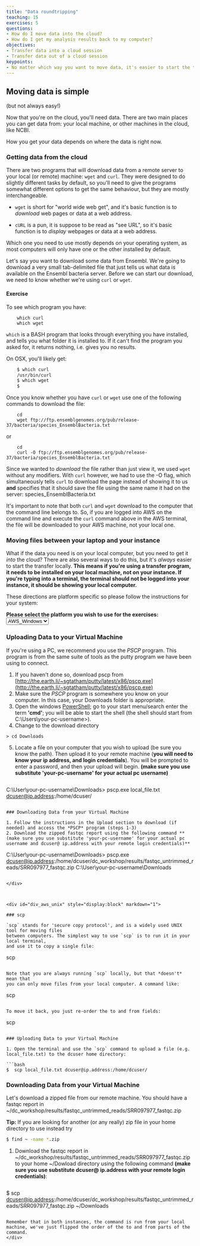 ```yaml
---
title: "Data roundtripping"
teaching: 15
exercises: 5
questions:
- How do I move data into the cloud?
- How do I get my analysis results back to my computer?
objectives:
- Transfer data into a cloud session
- Transfer data out of a cloud session
keypoints:
- No matter which way you want to move data, it's easier to start the transfer from your local machine
---
```


<script language="javascript" type="text/javascript">
function set_page_view_defaults() {
    document.getElementById('div_aws_win').style.display = 'block';
    document.getElementById('div_aws_unix').style.display = 'none';
};

function change_content_by_platform(form_control){
    if (!form_control || document.getElementById(form_control).value == 'aws_win') {
        set_page_view_defaults();
    } else if (document.getElementById(form_control).value == 'aws_unix') {
        document.getElementById('div_aws_win').style.display = 'none';
        document.getElementById('div_aws_unix').style.display = 'block';
    } else {
        alert("Error: Missing platform value for 'change_content_by_platform()' script!");
    }
}

window.onload = set_page_view_defaults;
</script>


## Moving data is simple
(but not always easy!)

Now that you're on the cloud, you'll need data. There are two main places you can get data
from: your local machine, or other machines in the cloud, like NCBI.

How you get your data depends on where the data is right now.

### Getting data from the cloud

There are two programs that will download data from a remote server to your local
(or remote) machine: ``wget`` and ``curl``. They were designed to do slightly different
tasks by default, so you'll need to give the programs somewhat different options to get
the same behaviour, but they are mostly interchangeable.

 - ``wget`` is short for "world wide web get", and it's basic function is to *download*
 web pages or data at a web address.

 - ``cURL`` is a pun, it is suppose to be read as "see URL", so it's basic function is
 to *display* webpages or data at a web address.

Which one you need to use mostly depends on your operating system, as most computers will
only have one or the other installed by default.

Let's say you want to download some data from Ensembl. We're going to download a very small
tab-delimited file that just tells us what data is available on the Ensembl bacteria server.
Before we can start our download, we need to know whether we're using ``curl`` or ``wget``.

#### Exercise

To see which program you have:

```
    which curl
    which wget
```

``which`` is a BASH program that looks through everything you have
installed, and tells you what folder it is installed to. If it can't
find the program you asked for, it returns nothing, i.e. gives you no
results.

On OSX, you'll likely get:

```bash
    $ which curl
    /usr/bin/curl
    $ which wget
    $
```

Once you know whether you have ``curl`` or ``wget`` use one of the
following commands to download the file:

```
    cd
    wget ftp://ftp.ensemblgenomes.org/pub/release-37/bacteria/species_EnsemblBacteria.txt
```
or

```
    cd
    curl -O ftp://ftp.ensemblgenomes.org/pub/release-37/bacteria/species_EnsemblBacteria.txt
```

Since we wanted to *download* the file rather than just view it, we used ``wget`` without
any modifiers. With ``curl`` however, we had to use the -O flag, which simultaneously tells ``curl`` to
download the page instead of showing it to us **and** specifies that it should save the
file using the same name it had on the server: species_EnsemblBacteria.txt

It's important to note that both ``curl`` and ``wget`` download to the computer that the
command line belongs to. So, if you are logged into AWS on the command line and execute
the ``curl`` command above in the AWS terminal, the file will be downloaded to your AWS
machine, not your local one.

### Moving files between your laptop and your instance

What if the data you need is on your local computer, but you need to get it *into* the
cloud? There are also several ways to do this, but it's *always* easier
to start the transfer locally. **This means if you're using a transfer program, it needs to be
installed on your local machine, not on your instance. If you're typing into a terminal,
the terminal should not be logged into your instance, it should be showing your local computer.**

These directions are platform specific so please follow the instructions for your system:

**Please select the platform you wish to use for the exercises: <select id="id_platform" name="platformlist" onchange="change_content_by_platform('id_platform');return false;"><option value="aws_unix" id="id_aws_unix" selected> AWS_UNIX </option><option value="aws_win" id="id_aws_win" selected> AWS_Windows </option></select>**


<div id="div_aws_win" style="display:block" markdown="1">


### Uploading Data to your Virtual Machine

If you're using a PC, we recommend you use the *PSCP* program. This program is from the same suite of
tools as the putty program we have been using to connect.

1. If you haven't done so, download pscp from [http://the.earth.li/~sgtatham/putty/latest/x86/pscp.exe](http://the.earth.li/~sgtatham/putty/latest/x86/pscp.exe)
2. Make sure the *PSCP* program is somewhere you know on your computer. In this case,
your Downloads folder is appropriate.
3. Open the windows [PowerShell](https://en.wikipedia.org/wiki/Windows_PowerShell);
go to your start menu/search enter the term **'cmd'**; you will be able to start the shell
(the shell should start from C:\Users\your-pc-username>).
4. Change to the download directory

```
> cd Downloads
```
5. Locate a file on your computer that you wish to upload (be sure you know the path). Then upload it to your remote machine (**you will need to know your ip address, and login credentials**). You will be prompted to enter a password, and then your upload will begin. **(make sure you use substitute 'your-pc-username' for your actual pc username)**

   ```
C:\User\your-pc-username\Downloads> pscp.exe local_file.txt dcuser@ip.address:/home/dcuser/
```

### Downloading Data from your Virtual Machine

1. Follow the instructions in the Upload section to download (if needed) and access the *PSCP* program (steps 1-3)
2. Download the zipped fastqc report using the following command **(make sure you use substitute 'your-pc-username' for your actual pc username and dcuser@ ip.address with your remote login credentials)**

```
C:\User\your-pc-username\Downloads> pscp.exe dcuser@ip.address:/home/dcuser/dc_workshop/results/fastqc_untrimmed_reads/SRR097977_fastqc.zip C:\User\your-pc-username\Downloads
```

</div>



<div id="div_aws_unix" style="display:block" markdown="1">

### scp

`scp` stands for 'secure copy protocol', and is a widely used UNIX tool for moving files
between computers. The simplest way to use `scp` is to run it in your local terminal,
and use it to copy a single file:

```
scp <file I want to move> <where I want to move it>
```

Note that you are always running `scp` locally, but that *doesn't* mean that
you can only move files from your local computer. A command like:

```
scp <local file> <AWS instance>
```

To move it back, you just re-order the to and from fields:

```
scp <AWS instance> <local file>
```

### Uploading Data to your Virtual Machine

1. Open the terminal and use the `scp` command to upload a file (e.g. local_file.txt) to the dcuser home directory:

```bash
$  scp local_file.txt dcuser@ip.address:/home/dcuser/
```

### Downloading Data from your Virtual Machine

Let's download a zipped file from our remote machine.  You should have a fastqc report in ~/dc_workshop/results/fastqc_untrimmed_reads/SRR097977_fastqc.zip

**Tip:** If you are looking for another (or any really) zip file in your home directory to use instead try

```bash
$ find ~ -name *.zip
```


1. Download the fastqc report in ~/dc_workshop/results/fastqc_untrimmed_reads/SRR097977_fastqc.zip to your home ~/Dowload directory using the following command **(make sure you use substitute dcuser@ ip.address with your remote login credentials)**:

   ```bash
$ scp dcuser@ip.address:/home/dcuser/dc_workshop/results/fastqc_untrimmed_reads/SRR097977_fastqc.zip ~/Downloads
```

Remember that in both instances, the command is run from your local machine, we've just flipped the order of the to and from parts of the command.
</div>
